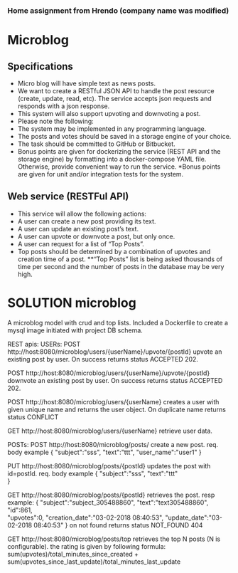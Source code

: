 ### Home assignment from Hrendo (company name was modified)
# Microblog

## Specifications
* Micro blog will have simple text as news posts.  
* We want to create a RESTful JSON API to handle the post resource (create, update, read, etc). The service accepts json requests and responds with a json response.  
* This system will also support upvoting and downvoting a post.
* Please note the following:
* The system may be implemented in any programming language.
* The posts and votes should be saved in a storage engine of your choice.
* The task should be committed to GitHub or Bitbucket.  
* Bonus points are given for dockerizing the service (REST API and the storage engine) by formatting into a docker-compose YAML file. Otherwise, provide convenient way to run the service.
*Bonus points are given for unit and/or integration tests for the system.

## Web service (RESTFul API)
* This service will allow the following actions:
* A user can create a new post providing its text.
* A user can update an existing post’s text.
* A user can upvote or downvote a post, but only once.
* A user can request for a list of “Top Posts”.
* Top posts should be determined by a combination of upvotes and creation time of a post. 
**“Top Posts” list is being asked thousands of time per second and the number of posts in the database may be very high.


# SOLUTION microblog
A microblog model with crud and top lists.
Included a Dockerfile to create a mysql image initiated with project DB schema.

REST apis:
USERs:
POST http://host:8080/microblog/users/{userName}/upvote/{postId}
	upvote an existing post by user. 
  On success returns status ACCEPTED 202.

POST http://host:8080/microblog/users/{userName}/upvote/{postId}
	downvote an existing post by user. 
 On success returns status ACCEPTED 202. 

POST http://host:8080/microblog/users/{userName}
  creates a user with given unique name and returns the user object.
  On duplicate name returns status CONFLICT

GET http://host:8080/microblog/users/{userName}
  retrieve user data.

POSTs:
POST http://host:8080/microblog/posts/
    create a new post.
    req. body example 
    	{
        "subject":"sss",
        "text":"ttt",
        "user_name":"user1"
      }

PUT http://host:8080/microblog/posts/{postId}
  updates the post with id=postId.
  req. body example 
    	{
        "subject":"sss",
        "text":"ttt"       
      }      
    
GET http://host:8080/microblog/posts/{postId}
  retrieves the post.
  resp example:
  { 
    "subject":"subject_305488860",
    "text":"text305488860",
    "id":861,    
    "upvotes":0,
    "creation_date":"03-02-2018 08:40:53",
    "update_date":"03-02-2018 08:40:53"
  }
  on not found returns status NOT_FOUND 404

GET http://host:8080/microblog/posts/top
  retrieves the top N posts (N is configurable).
  the rating is given by following formula:
  sum(upvotes)/total_minutes_since_created + sum(upvotes_since_last_update)/total_minutes_last_update
  


 
